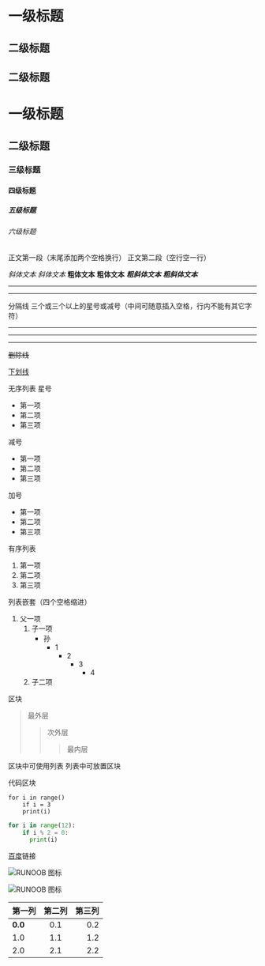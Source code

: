 一级标题
==
二级标题
--
二级标题
--
# 一级标题
## 二级标题
### 三级标题
#### 四级标题
##### 五级标题
###### 六级标题
正文第一段（末尾添加两个空格换行）
正文第二段（空行空一行）

*斜体文本*
_斜体文本_
**粗体文本**
__粗体文本__
***粗斜体文本***
___粗斜体文本___

***
---
分隔线
三个或三个以上的星号或减号（中间可随意插入空格，行内不能有其它字符）
************
* * *
- - -

~~删除线~~

<u>下划线</u>

无序列表
星号
* 第一项
* 第二项
* 第三项

减号
- 第一项
- 第二项
- 第三项

加号
+ 第一项
+ 第二项
+ 第三项

有序列表
1. 第一项
2. 第二项
3. 第三项

列表嵌套（四个空格缩进）
1. 父一项
    1. 子一项
        * 孙
            * 1
                * 2
                    * 3
                        * 4
    2. 子二项

区块
>最外层
>>次外层
>>>最内层

区块中可使用列表
列表中可放置区块

代码区块

    for i in range()
        if i = 3
        print(i)
```Python
for i in range(12):
    if i % 2 = 0:
      print(i)
```

[百度][1]链接

[1]:https://www.baidu.com

![RUNOOB 图标](http://static.runoob.com/images/runoob-logo.png)

![RUNOOB 图标](http://static.runoob.com/images/runoob-logo.png "RUNOOB")

|第一列|第二列|第三列|
|:-|:-:|-:|
|**0.0**|0.1|0.2|
|1.0|1.1|1.2|
|2.0|2.1|2.2|
